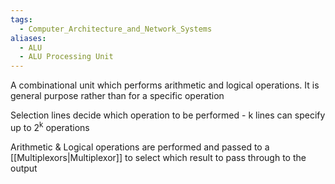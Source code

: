 ```yaml
---
tags:
  - Computer_Architecture_and_Network_Systems
aliases:
  - ALU
  - ALU Processing Unit
---
```

A combinational unit which performs arithmetic and logical operations. It is general purpose rather than for a specific operation

Selection lines decide which operation to be performed - k lines can specify up to 2<sup>k</sup> operations

Arithmetic & Logical operations are performed and passed to a [[Multiplexors|Multiplexor]] to select which result to pass through to the output